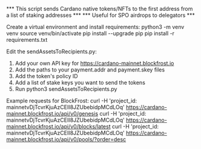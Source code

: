 *** This script sends Cardano native tokens/NFTs to the first address from a list of staking addresses ***
*** Useful for SPO airdrops to delegators ***

Create a virtual environment and install requirements:
python3 -m venv venv
source venv/bin/activate
pip install --upgrade pip
pip install -r requirements.txt

Edit the sendAssetsToRecipients.py:
1. Add your own API key for https://cardano-mainnet.blockfrost.io
2. Add the paths to your payment.addr and payment.skey files
3. Add the token's policy ID 
4. Add a list of stake keys you want to send the tokens
5. Run python3 sendAssetsToRecipients.py

Example requests for BlockFrost:
curl -H 'project_id: mainnetvDjTcvrKjuAzCEII8JZUbebidpMCdLOq' https://cardano-mainnet.blockfrost.io/api/v0/genesis
curl -H 'project_id: mainnetvDjTcvrKjuAzCEII8JZUbebidpMCdLOq' https://cardano-mainnet.blockfrost.io/api/v0/blocks/latest
curl -H 'project_id: mainnetvDjTcvrKjuAzCEII8JZUbebidpMCdLOq' https://cardano-mainnet.blockfrost.io/api/v0/pools/?order=desc


